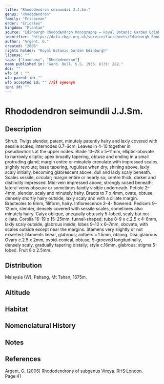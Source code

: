 ```yaml
---
title: "Rhododendron seimundii J.J.Sm."
genus: "Rhododendron"
family: "Ericaceae"
order: "Ericales"
kingdom: "Plantae"
source: "Edinburgh Rhododendron Monographs – Royal Botanic Garden Edinburgh"
identifier: "https://data.rbge.org.uk/service/factsheets/Edinburgh_Rhododendron_Monographs.xhtml"
author: "Argent, G."
created: "2006"
rights holder: "Royal Botanic Garden Edinburgh"
license: ""
tags: ["taxonomy", "Rhododendron"]
name published in: "Gard. Bull. S.S. 1935. 8(3): 262."
doi: ""
wfo id : ""
wfo parent id: ""
wfo accepted id: "" //if synonym                      
ipni id: ""
---
```


                       

# Rhododendron seimundii J.J.Sm.

## Description
Shrub. Twigs slender, patent, minutely patently hairy and laxly covered with sessile scales; internodes 0.7–6cm. Leaves in 4–10 together in pseudowhorls at the upper nodes. Blade 13–28 x 5–11mm, elliptic-obovate to narrowly elliptic; apex broadly tapering, obtuse and ending in a small protruding gland; margin entire or minutely crenulate with impressed scales, slightly revolute; base tapering, rugulose when dry, shining above, laxly scaly initially, becoming glabrescent above, dull and laxly scaly beneath. Scales sessile, circular; margin entire or nearly so; centre thick, darker and distinctly impressed. Mid-vein impressed above, strongly raised beneath; lateral veins obscure or sometimes faintly visible underneath. Petiole 2–4mm, slender, scaly and minutely hairy. Bracts to 7 x 4mm, ovate, obtuse, densely shortly hairy outside, laxly scaly and with a ciliate margin. Bracteoles to 6mm, filiform, hairy. Inflorescence 2–4- flowered. Pedicels 9–12mm, slender, densely covered with sessile scales, sometimes also minutely hairy. Calyx oblique, unequally obtusely 5-lobed, scaly but not ciliate. Corolla 16–19 x 15–25mm, funnel-shaped; tube 8–9 x c.2.5 x 4–6mm, laxly scaly outside, glabrous inside; lobes 9–10 x 6–7mm, obovate, with scales outside except near the margins. Stamens very slightly or not exserted; filaments linear, glabrous; anthers c.1.5mm, oblong. Disc glabrous. Ovary c.2.5 x 2mm, ovoid-conical, obtuse, 5-grooved longitudinally, densely scaly, gradually tapering distally; style c.16mm, glabrous; stigma 5-lobed. Fruit 8 x 2.5mm.

## Distribution
Malaysia (W), Pahang, Mt Tahan, 1675m.

## Altitude


## Habitat


## Nomenclatural History

                       
## Notes


## References

Argent, G. (2006) Rhododendrons of subgenus Vireya. RHS:London. Page:41
